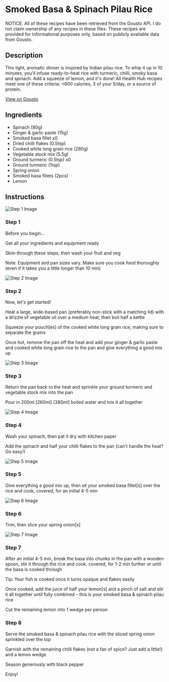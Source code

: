 # Smoked Basa & Spinach Pilau Rice

NOTICE: All of these recipes have been retrieved from the Gousto API. I do not claim ownership of any recipes in these files. These recipes are provided for informational purposes only, based on publicly available data from Gousto.

## Description

This light, aromatic dinner is inspired by Indian pilau rice. To whip it up in 10 minutes, you'll infuse ready-to-heat rice with turmeric, chilli, smoky basa and spinach. Add a squeeze of lemon, and it's done! All Health Hub recipes meet one of these criteria: <600 calories, 3 of your 5/day, or a source of protein.

[View on Gousto](https://www.gousto.co.uk/recipes/cookbook/smoked-fish-spinach-pilau-rice)

## Ingredients

- Spinach (80g)
- Ginger & garlic paste (15g)
- Smoked basa fillet x0
- Dried chilli flakes (0.5tsp)
- Cooked white long grain rice (280g)
- Vegetable stock mix (5.5g)
- Ground turmeric (0.5tsp) x0
- Ground turmeric (1tsp)
- Spring onion
- Smoked basa fillets (2pcs)
- Lemon

## Instructions

![Step 1 Image](https://production-media.gousto.co.uk/cms/recipe-step-image/Admin-10mm-Step-1-1614008248855-x200.jpg)

### Step 1

Before you begin...

Get all your ingredients and equipment ready

Skim through these steps, then wash your fruit and veg

Note: Equipment and pan sizes vary. Make sure you cook food thoroughly (even if it takes you a little longer than 10 min)

![Step 2 Image](https://production-media.gousto.co.uk/cms/recipe-step-image/Step-2-1582890944965-x200.jpg)

### Step 2

Now, let's get started!

Heat a large, wide-based pan (preferably non-stick with a matching lid) with a drizzle of vegetable oil over a medium heat, then boil half a kettle

Squeeze your pouch[es] of the cooked white long grain rice, making sure to separate the grains

Once hot, remove the pan off the heat and add your ginger & garlic paste and cooked white long grain rice to the pan and give everything a good mix up

![Step 3 Image](https://production-media.gousto.co.uk/cms/recipe-step-image/Step-3-1582890948901-x200.jpg)

### Step 3

Return the pan back to the heat and sprinkle your ground turmeric and vegetable stock mix into the pan

Pour in 200ml <span class="text-purple">[260ml]</span> <span class="text-danger">[380ml]</span> boiled water and mix it all together

![Step 4 Image](https://production-media.gousto.co.uk/cms/recipe-step-image/Step-4-1582890952620-x200.jpg)

### Step 4

Wash your spinach, then pat it dry with kitchen paper

Add the spinach and half your chilli flakes to the pan (can't handle the heat? Go easy!)

![Step 5 Image](https://production-media.gousto.co.uk/cms/recipe-step-image/Step-5-1582890956594-x200.jpg)

### Step 5

Give everything a good mix up, then sit your smoked basa fillet[s] over the rice and cook, covered, for an initial 4-5 min

![Step 6 Image](https://production-media.gousto.co.uk/cms/recipe-step-image/Step-6-1582890960404-x200.jpg)

### Step 6

Trim, then slice your spring onion[s]

![Step 7 Image](https://production-media.gousto.co.uk/cms/recipe-step-image/Step-7-1582890965548-x200.jpg)

### Step 7

After an initial 4-5 min, break the basa into chunks in the pan with a wooden spoon, stir it through the rice and cook, covered, for 1-2 min further or until the basa is cooked through

Tip: Your fish is cooked once it turns opaque and flakes easily

Once cooked, add the juice of half your lemon[s] and a pinch of salt and stir it all together until fully combined – this is your smoked basa & spinach pilau rice

Cut the remaining lemon into 1 wedge per person

### Step 8

Serve the smoked basa & spinach pilau rice with the sliced spring onion sprinkled over the top

Garnish with the remaining chilli flakes (not a fan of spice? Just add a little!) and a lemon wedge

Season generously with black pepper

Enjoy!

